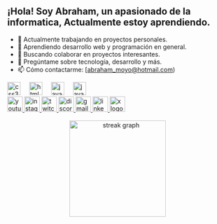 
<h2 align="left">¡Hola! Soy Abraham, un apasionado de la informatica, Actualmente estoy aprendiendo.</h2>

- 🔭 Actualmente trabajando en proyectos personales.
- 🌱 Aprendiendo desarrollo web y programación en general.
- 👯 Buscando colaborar en proyectos interesantes.
- 💬 Pregúntame sobre tecnología, desarrollo y más.
- 📫 Cómo contactarme: [abraham_moyo@hotmail.com)

<div align="left">
  <img src="https://cdn.jsdelivr.net/gh/devicons/devicon/icons/css3/css3-original.svg" height="30" alt="css3 logo"  />
  <img width="12" />
  <img src="https://cdn.jsdelivr.net/gh/devicons/devicon/icons/html5/html5-original.svg" height="30" alt="html5 logo"  />
  <img width="12" />
  <img src="https://cdn.jsdelivr.net/gh/devicons/devicon/icons/javascript/javascript-original.svg" height="30" alt="javascript logo"  />
  <img width="12" />

  <img src="https://th.bing.com/th/id/OIP.izZsA31we6vlZa_XmWd-SwHaHa?rs=1&pid=ImgDetMain)" height="30" alt="javascript logo"  />
  <img width="12" />
  

<div align="left">
  <a href="URL_DEL_CANAL_DE_YOUTUBE">
    <img src="https://img.shields.io/static/v1?message=Youtube&logo=youtube&label=&color=FF0000&logoColor=white&labelColor=&style=for-the-badge" height="35" alt="youtube logo"  />
  </a>
  <a href=https://www.instagram.com/abraham.martin.524/?igsh=MXN0eGJoNHB6MmRsOA%3D%3D>
    <img src="https://img.shields.io/static/v1?message=Instagram&logo=instagram&label=&color=FF00FF&logoColor=white&labelColor=&style=for-the-badge" height="35" alt="instagram logo"  />
  </a>
  <a href="URL_DEL_CANAL_DE_TWITCH">
    <img src="https://img.shields.io/static/v1?message=Twitch&logo=twitch&label=&color=9146FF&logoColor=white&labelColor=&style=for-the-badge" height="35" alt="twitch logo"  />
  </a>
  <a href="URL_DEL_SERVIDOR_DE_DISCORD">
    <img src="https://img.shields.io/static/v1?message=Discord&logo=discord&label=&color=7289DA&logoColor=white&labelColor=&style=for-the-badge" height="35" alt="discord logo"  />
  </a>
  <a href="MAILTO:TU_CORREO_GMAIL">
    <img src="https://img.shields.io/static/v1?message=Gmail&logo=gmail&label=&color=D14836&logoColor=white&labelColor=&style=for-the-badge" height="35" alt="gmail logo"  />
  </a>
  <a href="URL_DEL_PERFIL_DE_LINKEDIN">
    <img src="https://img.shields.io/static/v1?message=LinkedIn&logo=linkedin&label=&color=0077B5&logoColor=white&labelColor=&style=for-the-badge" height="35" alt="linkedin logo"  />
  </a>
  <a href=[(https://twitter.com/abmmm1988?t=8gk8eYCbC7UGViwXNcYovQ&s=09)](https://twitter.com/abmmm1988?t=8gk8eYCbC7UGViwXNcYovQ&s=09)>
    <img src="https://img.shields.io/static/v1?message=twitter&logo=x&label=&color=000000&logoColor=white&labelColor=&style=for-the-badge" height="35" alt="x logo"  />
  </a>
</div>


<br clear="both">

<div align="center">
  <img src="https://streak-stats.demolab.com?user=maurodesouza&locale=en&mode=daily&theme=dark&hide_border=false&border_radius=5&order=3" height="220" alt="streak graph"  />
</div>

###
